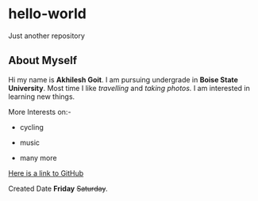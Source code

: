 # hello-world
Just another repository

## About Myself

Hi my name is **Akhilesh Goit**. I am pursuing undergrade in **Boise State University**. Most time I like *travelling* and *taking photos.* 
I am interested in learning new things.

More Interests on:-

- cycling
- music

- many more

[Here is a link to GitHub](https://github.com/)

Created Date **Friday** ~~Saturday~~.